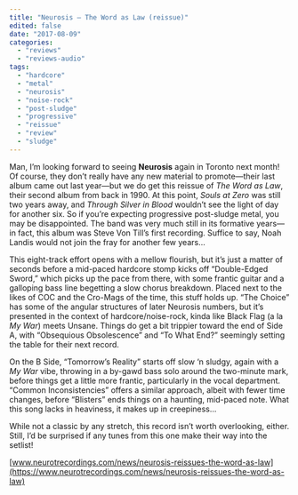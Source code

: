 ```yaml
---
title: "Neurosis – The Word as Law (reissue)"
edited: false
date: "2017-08-09"
categories:
  - "reviews"
  - "reviews-audio"
tags:
  - "hardcore"
  - "metal"
  - "neurosis"
  - "noise-rock"
  - "post-sludge"
  - "progressive"
  - "reissue"
  - "review"
  - "sludge"
---
```


Man, I’m looking forward to seeing **Neurosis** again in Toronto next month! Of course, they don’t really have any new material to promote—their last album came out last year—but we do get this reissue of _The Word as Law_, their second album from back in 1990. At this point, _Souls at Zero_ was still two years away, and _Through Silver in Blood_ wouldn’t see the light of day for another six. So if you’re expecting progressive post-sludge metal, you may be disappointed. The band was very much still in its formative years—in fact, this album was Steve Von Till’s first recording. Suffice to say, Noah Landis would not join the fray for another few years…

This eight-track effort opens with a mellow flourish, but it’s just a matter of seconds before a mid-paced hardcore stomp kicks off “Double-Edged Sword,” which picks up the pace from there, with some frantic guitar and a galloping bass line begetting a slow chorus breakdown. Placed next to the likes of COC and the Cro-Mags of the time, this stuff holds up. “The Choice” has some of the angular structures of later Neurosis numbers, but it’s presented in the context of hardcore/noise-rock, kinda like Black Flag (a la _My War_) meets Unsane. Things do get a bit trippier toward the end of Side A, with “Obsequious Obsolescence” and “To What End?” seemingly setting the table for their next record.

On the B Side, “Tomorrow’s Reality” starts off slow ‘n sludgy, again with a _My War_ vibe, throwing in a by-gawd bass solo around the two-minute mark, before things get a little more frantic, particularly in the vocal department. “Common Inconsistencies” offers a similar approach, albeit with fewer time changes, before “Blisters” ends things on a haunting, mid-paced note. What this song lacks in heaviness, it makes up in creepiness…

While not a classic by any stretch, this record isn’t worth overlooking, either. Still, I’d be surprised if any tunes from this one make their way into the setlist!

[www.neurotrecordings.com/news/neurosis-reissues-the-word-as-law](https://www.neurotrecordings.com/news/neurosis-reissues-the-word-as-law)
